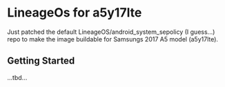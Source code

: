 # LineageOs for a5y17lte

Just patched the default LineageOS/android_system_sepolicy (I guess...) repo to
make the image buildable for Samsungs 2017 A5 model (a5y17lte).

## Getting Started

...tbd...
